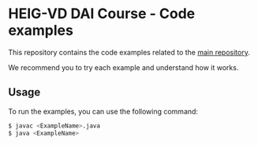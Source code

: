 # HEIG-VD DAI Course - Code examples

This repository contains the code examples related to the [main repository](https://github.com/heig-vd-dai-course/heig-vd-dai-course).

We recommend you to try each example and understand how it works.

## Usage

To run the examples, you can use the following command:

```bash
$ javac <ExampleName>.java
$ java <ExampleName>
```
